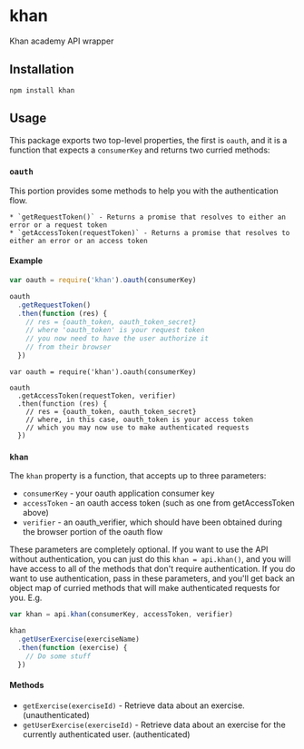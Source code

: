 # khan

Khan academy API wrapper

## Installation

`npm install khan`

## Usage

This package exports two top-level properties, the first is `oauth`, and it is a function that expects a `consumerKey` and returns two curried methods:

### `oauth`

This portion provides some methods to help you with the authentication flow.

    * `getRequestToken()` - Returns a promise that resolves to either an error or a request token
    * `getAccessToken(requestToken)` - Returns a promise that resolves to either an error or an access token

#### Example

```javascript
var oauth = require('khan').oauth(consumerKey)

oauth
  .getRequestToken()
  .then(function (res) {
    // res = {oauth_token, oauth_token_secret}
    // where 'oauth_token' is your request token
    // you now need to have the user authorize it
    // from their browser
  })
```

```
var oauth = require('khan').oauth(consumerKey)

oauth
  .getAccessToken(requestToken, verifier)
  .then(function (res) {
    // res = {oauth_token, oauth_token_secret}
    // where, in this case, oauth_token is your access token
    // which you may now use to make authenticated requests
  })
```

### `khan`

The `khan` property is a function, that accepts up to three parameters:

  * `consumerKey` - your oauth application consumer key
  * `accessToken` - an oauth access token (such as one from getAccessToken above)
  * `verifier` - an oauth_verifier, which should have been obtained during the browser portion of the oauth flow

These parameters are completely optional.  If you want to use the API without authentication, you can just do this `khan = api.khan()`, and you will have access to all of the methods that don't require authentication.  If you do want to use authentication, pass in these parameters, and you'll get back an object map of curried methods that will make authenticated requests for you.  E.g.

```javascript
var khan = api.khan(consumerKey, accessToken, verifier)

khan
  .getUserExercise(exerciseName)
  .then(function (exercise) {
    // Do some stuff
  })
```

#### Methods

  * `getExercise(exerciseId)` - Retrieve data about an exercise. (unauthenticated)
  * `getUserExercise(exerciseId)` - Retrieve data about an exercise for the currently authenticated user.  (authenticated)